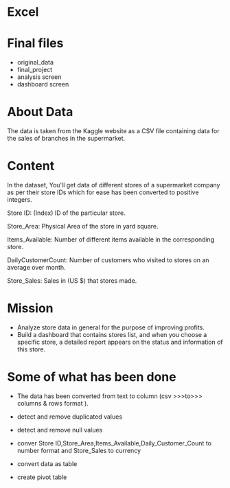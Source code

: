 # Excel

# Final files
- original_data
- final_project
- analysis screen
- dashboard screen

# About Data
The data is taken from the Kaggle website as a CSV file containing data for the sales of branches in the supermarket.

# Content
In the dataset, You'll get data of different stores of a supermarket company as per their store IDs which for ease has been converted to positive integers.

Store ID: (Index) ID of the particular store.

Store_Area: Physical Area of the store in yard square.

Items_Available: Number of different items available in the corresponding store.

DailyCustomerCount: Number of customers who visited to stores on an average over month.

Store_Sales: Sales in (US $) that stores made.

# Mission
- Analyze store data in general for the purpose of improving profits.
- Build a dashboard that contains stores list, and when you choose a specific store, a detailed report appears on the status and information of this store.

# Some of what has been done
- The data has been converted from text to column (csv >>>to>>> columns & rows format ).

- detect and remove duplicated values

- detect and remove null values

- conver Store ID,Store_Area,Items_Available,Daily_Customer_Count to number format and Store_Sales to currency

- convert data as table

- create pivot table

